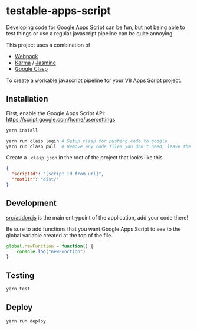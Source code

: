 # testable-apps-script

Developing code for [Google Apps Script](https://developers.google.com/apps-script) can be fun, but not being able to test things or use a regular javascript pipeline can be quite annoying.

This project uses a combination of 

* [Webpack](https://webpack.js.org/)
* [Karma](https://karma-runner.github.io/latest/index.html) / [Jasmine](https://jasmine.github.io)
* [Google Clasp](https://github.com/google/clasp)

To create a workable javascript pipeline for your [V8 Apps Script](https://developers.google.com/apps-script/guides/v8-runtime) project.

## Installation

First, enable the Google Apps Script API: https://script.google.com/home/usersettings

```bash
yarn install

yarn run clasp login # Setup clasp for pushing code to google
yarn run clasp pull  # Remove any code files you don't need, leave the appscript.json
```

Create a `.clasp.json` in the root of the project that looks like this


```json
{
  "scriptId": "[script id from url]",
  "rootDir": "dist/"
}
```

## Development
[src/addon.js](src/addon.js) is the main entrypoint of the application, add your code there!

Be sure to add functions that you want Google Apps Script to see to the global variable created at the top of the file.

```javascript
global.newFunction = function() {
    console.log("newFunction")
}
```

## Testing

```bash
yarn test
```

## Deploy

``` bash
yarn run deploy
```
